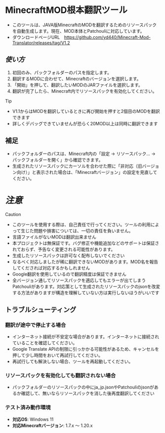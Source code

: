 # MinecraftMOD根本翻訳ツール
- このツールは、JAVA版MinecraftのMODを翻訳するためのリソースパックを自動生成します。現在、MOD本体とPatchouliに対応しています。
- ダウンロードページURL　https://github.com/yd440/Minecraft-Mod-Translator/releases/tag/V1.2
  
## *使い方*
1. 初回のみ、パックフォルダーのパスを指定します。
2. 翻訳するMODに合わせて、Minecraftのバージョンを選択します。
3. 「開始」を押して、翻訳したいMODのJARファイルを選択します。
4. 翻訳が完了したら、Minecraft内でリソースパックを有効化してください。
>[!TIP]
>- V1.1からはMODを翻訳しているときに再び開始を押すと2個目のMODを翻訳できます
>- 詳しくデバッグできていませんが恐らく20MOD以上は同時に翻訳できます
## 補足
- パックフォルダーのパスは、Minecraft内の「設定 → リソースパック... → パックフォルダーを開く」から確認できます。
- 生成されたリソースパックにカーソルを合わせた際に「非対応（旧バージョン向け）」と表示された場合は、「Minecraftバージョン」の設定を見直してください。

# *注意*
> [!CAUTION]
> - このツールを使用する際は、自己責任で行ってください。ツールの利用によって生じた問題や損害については、一切の責任を負いません。
> - 言語ファイルがないMODは翻訳出来ません
> - 本プロジェクトは無保証です。バグ修正や機能追加などのサポートは保証されておらず、予告なく変更される可能性があります。
> - 生成したリソースパックは許可なく配布しないでください
> - なるべく対応しましたが稀に翻訳できないMODがあります。MOD名を報告してくだされば対応するかもしれません
> - Google翻訳を使用しているので翻訳精度は保証できません
> - 全バージョン通してリソースパックを適応してもエラーが出てしまうPatchouliがあります。対応策として生成されたリソースパックのjsonを改変する方法がありますが構造を理解していない方は実行しないほうがいいです

## トラブルシューティング
  
###  翻訳が途中で停止する場合
- インターネット接続が不安定な場合があります。インターネットに接続されていることを確認してください。
- Google Translate APIの制限に引っかかる可能性があるため、キャンセルを押して少し時間をおいて再試行してください。
- 再試行しても解決しない場合、ツールを再起動してください。

###  リソースパックを有効化しても翻訳されない場合
- パックフォルダーのリソースパックの中にja_jp.jsonやPatchouliのjsonがあるか確認して、無いならリソースパックを消した後再度翻訳してください

### テスト済み動作環境
- **対応OS**: Windows 11
- **対応Minecraftバージョン**: 1.7.x 〜 1.20.x
